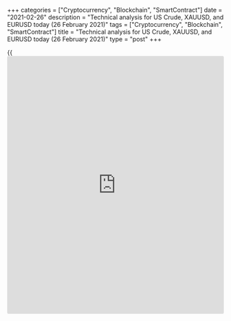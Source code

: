+++
categories = ["Cryptocurrency", "Blockchain", "SmartContract"]
date = "2021-02-26"
description = "Technical analysis for US Crude, XAUUSD, and EURUSD today (26 February 2021)"
tags = ["Cryptocurrency", "Blockchain", "SmartContract"]
title = "Technical analysis for US Crude, XAUUSD, and EURUSD today (26 February 2021)"
type = "post"
+++

{{<iframe id="large-banner" src="https://www.bounty.group/#slide=7.0" width="100%" height="600" scrolling="no" style="border: 0px solid rgb(216, 221, 230); border-radius: 3px;">}}

2021-02-26

2021-02-26

Short-term analysis for oil, gold, and EURUSD for 26.02.2021Alex
Rodionov

I welcome my fellow traders! I have made a price forecast for US Crude,
XAUUSD, and EURUSD using a combination of margin zones methodology and
technical analysis. Based on the market analysis, I suggest entry
signals for intraday traders.

TZ 6 [64.92 - 64.41] remains a potential target for oil purchases, but
in an overbought market, it could make sense to sell oil in the
correction. Wait for the entry point.

The article covers the following subjects:

## Oil price forecast for today: USCrude analysis

After breaking out Target Zone 5, traders tried to reach Target Zone 6
[64.92 - 64.41]. At the moment, the price is trading at level 62.75. TZ
6 remains a potential target, but in an overbought market, oil should be
considered for sale in a correction. A pattern is required.

If the price returns below the level of 62.75, it is possible to
consider a short trade with a target at the key support [59.18 - 58.73].

The short-term trend is up. Within the trend, the traders reached the
Target Zone [63.54 - 63.09]. It was not possible to break out the
resistance.

Now the price is trading in correction and testing Additional Zone
[62.57 - 62.44]. Yesterday there was a test, which led to an increase in
the rate, but the traders held the high of the European trading session.

If the bears manage to break out AZ today, the price will go to the
correction in the Intermediary Zone [61.44 - 61.22]. This will be an
opportunity for us to enter a sell trade.

### [USCrude][1] trading ideas for today:

Sell when the Additional Zone [62.57 - 62.44] is broken out. TakeProfit:
Intermediary Zone [61.44 - 61.22]. StopLoss: 63.25.

* * *

## Gold price forecast for today: XAUUSD analysis

Gold price continues to fall. The trend remains down. This week, the
price reached Target Zone 2 [1759 - 1749].

Within the short-term trend, the traders have worked out the XAUUSD
bearish trend. As a result, the Target Zone [1775 - 1765] was reached,
and the February low was updated.

Further price fall will be possible if traders let the price slip below
the Target Zone. In this case, the target will be the Gold Zone [1720 -
1715].

The nearest resistance level, which is worth paying attention to when
looking for new sales, is located at levels [1788 - 1785].

### [XAUUSD][2] trading ideas for today:

Sell according to the pattern in Additional Zone [1788 - 1785].
TakeProfit: 1758. StopLoss: according to the pattern rules.

* * *

## Euro/Dollar forecast for today: EURUSD analysis

The euro medium-term trend reversed up. Now the target for purchases is
Target Zone 2 [1.2288 - 1.2272].

Yesterday, there was an attempt to break out the resistance, Target Zone
[1.2200 - 1.2183], but the traders returned the price below the level at
the US trading session. The US trading session closed at level 1.2163.

Also, yesterday, traders tested the key support of the short-term
uptrend [1.2162 - 1.2154]. While the zone is held, there is no traders'
reaction.

There is a possibility of a breakout of support and a short-term trend
reversal. In this case, the EURUSD rate will move to the levels of
1.2109 - 1.2066.

### [EURUSD][3] trading ideas for today:

  1. Sell in Intermediary Zone [1.2162 - 1.2154]. TakeProfit: 1.2109.  StopLoss: 1.2184.

  2. Buy when the level of 1.2184 is broken out. TakeProfit: Gold Zone [1.2271 - 1.2263]. StopLoss: 1.2149.

* * *

P.S. Did you like my article? Share it in social networks: it will be
the best “thank you" :)

Ask me questions and comment below. I’ll be glad to answer your
questions and give necessary explanations.

 **Useful links:**

  * I recommend trying to trade with a reliable broker [here][4]. The system allows you to trade by yourself or copy successful traders from all across the globe.
  * Use my promo-code BLOG for getting deposit bonus 50% on LiteForex platform. Just enter this code in the appropriate field while [depositing][5] your trading account.
  * Telegram chat for traders: <t.me/liteforexengchat>. We are sharing the signals and trading experience
  * Telegram channel with high-quality analytics, Forex reviews, training articles, and other useful things for traders <t.me/liteforex>

## Price chart of USCrude in real time mode

The content of this article reflects the author’s opinion and does not
necessarily reflect the official position of LiteForex. The material
published on this page is provided for informational purposes only and
should not be considered as the provision of investment advice for the
purposes of Directive 2004/39/EC.

Rate this article:

{{value}}

( {{count}} {{title}} )

   1. my.liteforex.com/trading?type=oil
   2. my.liteforex.com/trading/chart?symbol=XAUUSD&returnUrl=true
   3. my.liteforex.com/trading/chart?symbol=EURUSD&returnUrl=true
   4. my.liteforex.com/?category=analysts-opinions&slug=short-term-analysis-for-oil-gold-and-eurusd-for-26022021&openPopup=%2Fregistration%2Fpopup&utm_source=blog&utm_medium=article&utm_campaign=bonus
   5. my.liteforex.com/deposit/?category=analysts-opinions&slug=short-term-analysis-for-oil-gold-and-eurusd-for-26022021&promo_code=BLOG&utm_source=blog&utm_medium=article&utm_campaign=bonus